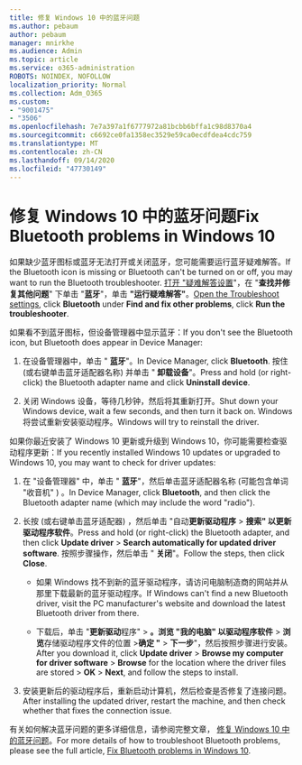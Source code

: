 ```yaml
---
title: 修复 Windows 10 中的蓝牙问题
ms.author: pebaum
author: pebaum
manager: mnirkhe
ms.audience: Admin
ms.topic: article
ms.service: o365-administration
ROBOTS: NOINDEX, NOFOLLOW
localization_priority: Normal
ms.collection: Adm_O365
ms.custom:
- "9001475"
- "3506"
ms.openlocfilehash: 7e7a397a1f6777972a81bcbb6bffa1c98d8370a4
ms.sourcegitcommit: c6692ce0fa1358ec3529e59ca0ecdfdea4cdc759
ms.translationtype: MT
ms.contentlocale: zh-CN
ms.lasthandoff: 09/14/2020
ms.locfileid: "47730149"
---
```

# <a name="fix-bluetooth-problems-in-windows-10"></a><span data-ttu-id="23f25-102">修复 Windows 10 中的蓝牙问题</span><span class="sxs-lookup"><span data-stu-id="23f25-102">Fix Bluetooth problems in Windows 10</span></span>

<span data-ttu-id="23f25-103">如果缺少蓝牙图标或蓝牙无法打开或关闭蓝牙，您可能需要运行蓝牙疑难解答。</span><span class="sxs-lookup"><span data-stu-id="23f25-103">If the Bluetooth icon is missing or Bluetooth can't be turned on or off, you may want to run the Bluetooth troubleshooter.</span></span> <span data-ttu-id="23f25-104">[打开 "疑难解答设置](ms-settings:troubleshoot)"，在 "**查找并修复其他问题**" 下单击 "**蓝牙**"，单击 **"运行疑难解答"**。</span><span class="sxs-lookup"><span data-stu-id="23f25-104">[Open the Troubleshoot settings](ms-settings:troubleshoot), click **Bluetooth** under **Find and fix other problems**, click **Run the troubleshooter**.</span></span>

<span data-ttu-id="23f25-105">如果看不到蓝牙图标，但设备管理器中显示蓝牙：</span><span class="sxs-lookup"><span data-stu-id="23f25-105">If you don't see the Bluetooth icon, but Bluetooth does appear in Device Manager:</span></span>

1. <span data-ttu-id="23f25-106">在设备管理器中，单击 " **蓝牙**"。</span><span class="sxs-lookup"><span data-stu-id="23f25-106">In Device Manager, click **Bluetooth**.</span></span> <span data-ttu-id="23f25-107">按住 (或右键单击蓝牙适配器名称) 并单击 " **卸载设备**"。</span><span class="sxs-lookup"><span data-stu-id="23f25-107">Press and hold (or right-click) the Bluetooth adapter name and click **Uninstall device**.</span></span>

2. <span data-ttu-id="23f25-108">关闭 Windows 设备，等待几秒钟，然后将其重新打开。</span><span class="sxs-lookup"><span data-stu-id="23f25-108">Shut down your Windows device, wait a few seconds, and then turn it back on.</span></span> <span data-ttu-id="23f25-109">Windows 将尝试重新安装驱动程序。</span><span class="sxs-lookup"><span data-stu-id="23f25-109">Windows will try to reinstall the driver.</span></span>

<span data-ttu-id="23f25-110">如果你最近安装了 Windows 10 更新或升级到 Windows 10，你可能需要检查驱动程序更新：</span><span class="sxs-lookup"><span data-stu-id="23f25-110">If you recently installed Windows 10 updates or upgraded to Windows 10, you may want to check for driver updates:</span></span>

1. <span data-ttu-id="23f25-111">在 "设备管理器" 中，单击 " **蓝牙**"，然后单击蓝牙适配器名称 (可能包含单词 "收音机" ) 。</span><span class="sxs-lookup"><span data-stu-id="23f25-111">In Device Manager, click **Bluetooth**, and then click the Bluetooth adapter name (which may include the word "radio").</span></span>

2. <span data-ttu-id="23f25-112">长按 (或右键单击蓝牙适配器) ，然后单击 "自动**更新驱动程序**  >  **搜索" 以更新驱动程序软件**。</span><span class="sxs-lookup"><span data-stu-id="23f25-112">Press and hold (or right-click) the Bluetooth adapter, and then click **Update driver** > **Search automatically for updated driver software**.</span></span> <span data-ttu-id="23f25-113">按照步骤操作，然后单击 " **关闭**"。</span><span class="sxs-lookup"><span data-stu-id="23f25-113">Follow the steps, then click **Close**.</span></span>

      - <span data-ttu-id="23f25-114">如果 Windows 找不到新的蓝牙驱动程序，请访问电脑制造商的网站并从那里下载最新的蓝牙驱动程序。</span><span class="sxs-lookup"><span data-stu-id="23f25-114">If Windows can't find a new Bluetooth driver, visit the PC manufacturer's website and download the latest Bluetooth driver from there.</span></span>

    - <span data-ttu-id="23f25-115">下载后，单击 "**更新驱动**程序"  >  **。浏览 "我的电脑" 以驱动程序软件**  >  **浏览**存储驱动程序文件的位置 >**确定 "**  >  **下一步**"，然后按照步骤进行安装。</span><span class="sxs-lookup"><span data-stu-id="23f25-115">After you download it, click **Update driver** > **Browse my computer for driver software** > **Browse** for the location where the driver files are stored > **OK** > **Next**, and follow the steps to install.</span></span>

3. <span data-ttu-id="23f25-116">安装更新后的驱动程序后，重新启动计算机，然后检查是否修复了连接问题。</span><span class="sxs-lookup"><span data-stu-id="23f25-116">After installing the updated driver, restart the machine, and then check whether that fixes the connection issue.</span></span>

<span data-ttu-id="23f25-117">有关如何解决蓝牙问题的更多详细信息，请参阅完整文章， [修复 Windows 10 中的蓝牙问题](https://support.microsoft.com/help/14169/windows-10-fix-bluetooth-problems)。</span><span class="sxs-lookup"><span data-stu-id="23f25-117">For more details of how to troubleshoot Bluetooth problems, please see the full article, [Fix Bluetooth problems in Windows 10](https://support.microsoft.com/help/14169/windows-10-fix-bluetooth-problems).</span></span>
